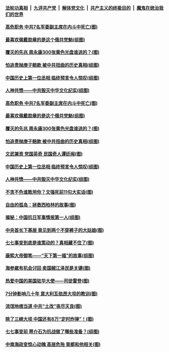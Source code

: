

####  [法轮功真相](../../../../basic/blob/master/README.md?t=07100002) &nbsp;|&nbsp; [九评共产党](../../../../9ping.md/blob/master/README.md?t=07100002) &nbsp;|&nbsp; [解体党文化](../../../../jtdwh.md/blob/master/README.md?t=07100002)  &nbsp;|&nbsp; [共产主义的终极目的](../../../../gczydzjmd.md/blob/master/README.md?t=07100002) &nbsp;|&nbsp; [魔鬼在统治我们的世界](../../../../mgztzwmdsj.md/blob/master/README.md?t=07100002) 

#### [高危职务 中共7名军委副主席在内斗中死亡(图)](../pages/p6/937966.md?t=07100002) 

#### [最喜欢佩戴勋章的是这个俄共党魁(组图)](../pages/p6/938666.md?t=07100002) 

#### [覆灭的先兆 周永康300张黄色光盘谁送的？(图)](../pages/p6/938537.md?t=07100002) 

#### [怕追责抛庚子赔款 被中共扭曲的历史真相(组图)](../pages/p6/938779.md?t=07100002) 

#### [中国历史上第一位丞相 临终预言令人惊叹(组图)](../pages/p6/938665.md?t=07100002) 

#### [人神共愤——中共毁灭中华文化纪实(组图)](../pages/p6/938791.md?t=07100002) 

#### [高危职务 中共7名军委副主席在内斗中死亡(图)](../pages/p6/937966.md?t=07100002) 

#### [最喜欢佩戴勋章的是这个俄共党魁(组图)](../pages/p6/938666.md?t=07100002) 

#### [覆灭的先兆 周永康300张黄色光盘谁送的？(图)](../pages/p6/938537.md?t=07100002) 

#### [怕追责抛庚子赔款 被中共扭曲的历史真相(组图)](../pages/p6/938779.md?t=07100002) 

#### [文武兼资 党国英奇 民国奇人谭廷闿(图)](../pages/p6/938512.md?t=07100002) 

#### [中国历史上第一位丞相 临终预言令人惊叹(组图)](../pages/p6/938665.md?t=07100002) 

#### [人神共愤——中共毁灭中华文化纪实(组图)](../pages/p6/938791.md?t=07100002) 

#### [不贪不色谁敢用你？文强死前11句大实话(图)](../pages/p6/938533.md?t=07100002) 

#### [自由的孤岛：拯救西柏林的故事(图)](../pages/p6/938683.md?t=07100002) 

#### [揭秘：中国抗日军事情报第一人(组图)](../pages/p6/938662.md?t=07100002) 

#### [中央首长下基层 竟见到两个不穿裤子的大姑娘(图)](../pages/p6/937961.md?t=07100002) 

#### [七七事变到底是谁策动的？真相藏不住了(图)](../pages/p6/918522.md?t=07100002) 

#### [康熙大帝御笔——“天下第一福”的故事(组图)](../pages/p6/938350.md?t=07100002) 

#### [海参崴有机会讨回 卖国贼江泽民是关键(图)](../pages/p6/938782.md?t=07100002) 

#### [热爱中国的美国驻华大使——司徒雷登(图)](../pages/p6/934961.md?t=07100002) 

#### [7分钟影响几十年 意大利瓦依昂大坝的教训(图)](../pages/p6/937542.md?t=07100002) 

#### [流氓地痞当道 中共“土改”丧尽天良(图)](../pages/p6/937896.md?t=07100002) 

#### [除了三峡大坝 中国还有8万“定时炸弹”！(图)](../pages/p6/937540.md?t=07100002) 

#### [七七事变前 蒋介石为抗战做了哪些准备？(组图)](../pages/p6/938219.md?t=07100002) 

#### [中南海政变惊心动魄 高层危殆 竟都和他相关(图)](../pages/p6/937814.md?t=07100002) 

